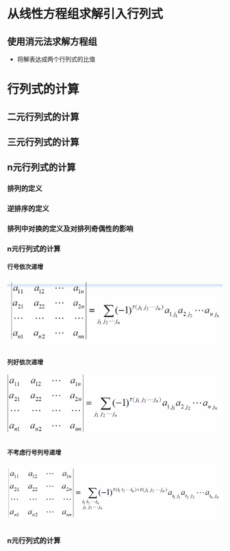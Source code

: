# 从线性方程组求解引入行列式
## 使用消元法求解方程组
  * 将解表达成两个行列式的比值
   
# 行列式的计算
## 二元行列式的计算
## 三元行列式的计算
## n元行列式的计算
### 排列的定义
### 逆排序的定义
### 排列中对换的定义及对排列奇偶性的影响
### n元行列式的计算
#### 行号依次递增
![Det](detRow.png)
#### 列好依次递增
![Det](detCol.png)
#### 不考虑行号列号递增
![Det](det.png)
### n元行列式的计算

